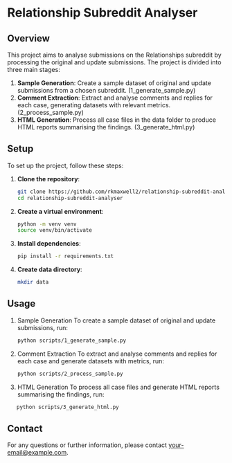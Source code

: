 # Relationship Subreddit Analyser

## Overview

This project aims to analyse submissions on the Relationships subreddit by processing the original and update submissions. The project is divided into three main stages:

1. **Sample Generation**: Create a sample dataset of original and update submissions from a chosen subreddit. (1_generate_sample.py)
2. **Comment Extraction**: Extract and analyse comments and replies for each case, generating datasets with relevant metrics. (2_process_sample.py)
3. **HTML Generation**: Process all case files in the data folder to produce HTML reports summarising the findings. (3_generate_html.py)


## Setup

To set up the project, follow these steps:

1. **Clone the repository**:

   ```bash
   git clone https://github.com/rkmaxwell2/relationship-subreddit-analyser.git
   cd relationship-subreddit-analyser
   ```

2. **Create a virtual environment**:
   ```bash
   python -m venv venv
   source venv/bin/activate
   ```

3. **Install dependencies**:
   ```bash
   pip install -r requirements.txt
   ```

4. **Create data directory**:
   ```bash
   mkdir data
   ```


## Usage

1. Sample Generation
To create a sample dataset of original and update submissions, run:
   ```bash
   python scripts/1_generate_sample.py
   ```

2. Comment Extraction
To extract and analyse comments and replies for each case and generate datasets with metrics, run:
   ```bash
   python scripts/2_process_sample.py
   ```

3. HTML Generation
To process all case files and generate HTML reports summarising the findings, run:
```bash
   python scripts/3_generate_html.py
   ```

## Contact
For any questions or further information, please contact your-email@example.com.